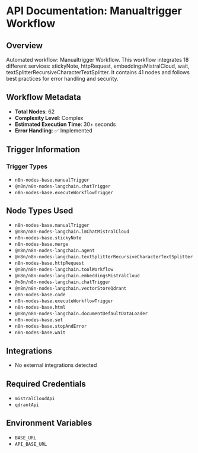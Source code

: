 # API Documentation: Manualtrigger Workflow

## Overview
Automated workflow: Manualtrigger Workflow. This workflow integrates 18 different services: stickyNote, httpRequest, embeddingsMistralCloud, wait, textSplitterRecursiveCharacterTextSplitter. It contains 41 nodes and follows best practices for error handling and security.

## Workflow Metadata
- **Total Nodes**: 62
- **Complexity Level**: Complex
- **Estimated Execution Time**: 30+ seconds
- **Error Handling**: ✅ Implemented

## Trigger Information
### Trigger Types
- `n8n-nodes-base.manualTrigger`
- `@n8n/n8n-nodes-langchain.chatTrigger`
- `n8n-nodes-base.executeWorkflowTrigger`

## Node Types Used
- `n8n-nodes-base.manualTrigger`
- `@n8n/n8n-nodes-langchain.lmChatMistralCloud`
- `n8n-nodes-base.stickyNote`
- `n8n-nodes-base.merge`
- `@n8n/n8n-nodes-langchain.agent`
- `@n8n/n8n-nodes-langchain.textSplitterRecursiveCharacterTextSplitter`
- `n8n-nodes-base.httpRequest`
- `@n8n/n8n-nodes-langchain.toolWorkflow`
- `@n8n/n8n-nodes-langchain.embeddingsMistralCloud`
- `@n8n/n8n-nodes-langchain.chatTrigger`
- `@n8n/n8n-nodes-langchain.vectorStoreQdrant`
- `n8n-nodes-base.code`
- `n8n-nodes-base.executeWorkflowTrigger`
- `n8n-nodes-base.html`
- `@n8n/n8n-nodes-langchain.documentDefaultDataLoader`
- `n8n-nodes-base.set`
- `n8n-nodes-base.stopAndError`
- `n8n-nodes-base.wait`

## Integrations
- No external integrations detected

## Required Credentials
- `mistralCloudApi`
- `qdrantApi`

## Environment Variables
- `BASE_URL`
- `API_BASE_URL`
